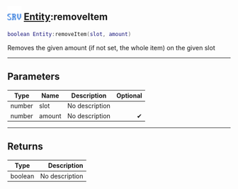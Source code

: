## <img src="../../.gitbook/assets/server.png" width="32" height="32" /> [Entity](../entity/README.md):removeItem

```lua
boolean Entity:removeItem(slot, amount)
```

Removes the given amount (if not set, the whole item) on the given slot

------
## Parameters

| Type   | Name | Description | Optional |
| ------ | ---- | ----------- | -------: |
| number | slot | No description |  |
| number | amount | No description | ✔ |


------
## Returns

| Type   | Description |
| ------ | ----------: |
| boolean | No description |

